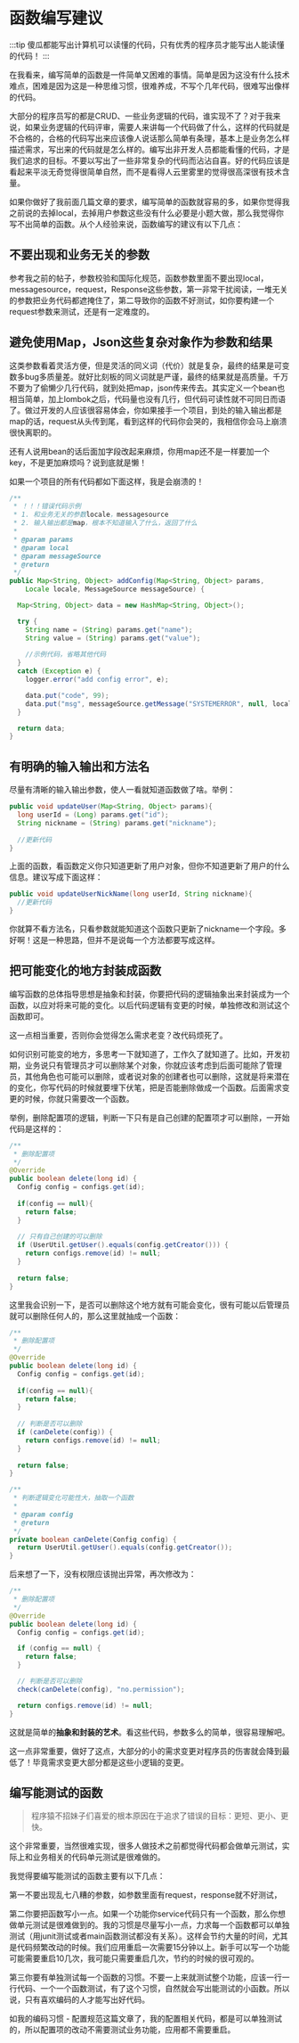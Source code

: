 # 函数编写建议

:::tip
傻瓜都能写出计算机可以读懂的代码，只有优秀的程序员才能写出人能读懂的代码！
:::

在我看来，编写简单的函数是一件简单又困难的事情。简单是因为这没有什么技术难点，困难是因为这是一种思维习惯，很难养成，不写个几年代码，很难写出像样的代码。


大部分的程序员写的都是CRUD、一些业务逻辑的代码，谁实现不了？对于我来说，如果业务逻辑的代码评审，需要人来讲每一个代码做了什么，这样的代码就是不合格的，合格的代码写出来应该像人说话那么简单有条理，基本上是业务怎么样描述需求，写出来的代码就是怎么样的。编写出非开发人员都能看懂的代码，才是我们追求的目标。不要以写出了一些非常复杂的代码而沾沾自喜。好的代码应该是看起来平淡无奇觉得很简单自然，而不是看得人云里雾里的觉得很高深很有技术含量。



如果你做好了我前面几篇文章的要求，编写简单的函数就容易的多，如果你觉得我之前说的去掉local，去掉用户参数这些没有什么必要是小题大做，那么我觉得你写不出简单的函数。从个人经验来说，函数编写的建议有以下几点：



## 不要出现和业务无关的参数

参考我之前的帖子，参数校验和国际化规范，函数参数里面不要出现local，messagesource，request，Response这些参数，第一非常干扰阅读，一堆无关的参数把业务代码都遮掩住了，第二导致你的函数不好测试，如你要构建一个request参数来测试，还是有一定难度的。

## 避免使用Map，Json这些复杂对象作为参数和结果

这类参数看着灵活方便，但是灵活的同义词（代价）就是复杂，最终的结果是可变数多bug多质量差。就好比刻板的同义词就是严谨，最终的结果就是高质量。千万不要为了偷懒少几行代码，就到处把map，json传来传去。其实定义一个bean也相当简单，加上lombok之后，代码量也没有几行，但代码可读性就不可同日而语了。做过开发的人应该很容易体会，你如果接手一个项目，到处的输入输出都是map的话，request从头传到尾，看到这样的代码你会哭的，我相信你会马上崩溃很快离职的。

还有人说用bean的话后面加字段改起来麻烦，你用map还不是一样要加一个key，不是更加麻烦吗？说到底就是懒！



如果一个项目的所有代码都如下面这样，我是会崩溃的！

```java
/**
 * ！！！错误代码示例
 * 1. 和业务无关的参数locale，messagesource
 * 2. 输入输出都是map，根本不知道输入了什么，返回了什么
 * 
 * @param params
 * @param local
 * @param messageSource
 * @return
 */
public Map<String, Object> addConfig(Map<String, Object> params, 
    Locale locale, MessageSource messageSource) {

  Map<String, Object> data = new HashMap<String, Object>();

  try {
    String name = (String) params.get("name");
    String value = (String) params.get("value");
    
    //示例代码，省略其他代码
  }
  catch (Exception e) {
    logger.error("add config error", e);

    data.put("code", 99);
    data.put("msg", messageSource.getMessage("SYSTEMERROR", null, locale));
  }

  return data;
}
```

## 有明确的输入输出和方法名

尽量有清晰的输入输出参数，使人一看就知道函数做了啥。举例：
```java
public void updateUser(Map<String, Object> params){
  long userId = (Long) params.get("id");
  String nickname = (String) params.get("nickname");
  
  //更新代码
}
```

上面的函数，看函数定义你只知道更新了用户对象，但你不知道更新了用户的什么信息。建议写成下面这样：

```java
public void updateUserNickName(long userId, String nickname){
  //更新代码
}
```

你就算不看方法名，只看参数就能知道这个函数只更新了nickname一个字段。多好啊！这是一种思路，但并不是说每一个方法都要写成这样。


## 把可能变化的地方封装成函数

编写函数的总体指导思想是抽象和封装，你要把代码的逻辑抽象出来封装成为一个函数，以应对将来可能的变化。以后代码逻辑有变更的时候，单独修改和测试这个函数即可。

这一点相当重要，否则你会觉得怎么需求老变？改代码烦死了。

如何识别可能变的地方，多思考一下就知道了，工作久了就知道了。比如，开发初期，业务说只有管理员才可以删除某个对象，你就应该考虑到后面可能除了管理员，其他角色也可能可以删除，或者说对象的创建者也可以删除，这就是将来潜在的变化，你写代码的时候就要埋下伏笔，把是否能删除做成一个函数。后面需求变更的时候，你就只需要改一个函数。


举例，删除配置项的逻辑，判断一下只有是自己创建的配置项才可以删除，一开始代码是这样的：

```java
/**
 * 删除配置项
 */
@Override
public boolean delete(long id) {
  Config config = configs.get(id);
  
  if(config == null){
    return false;
  }
  
  // 只有自己创建的可以删除
  if (UserUtil.getUser().equals(config.getCreator())) {
    return configs.remove(id) != null;      
  }
  
  return false;
}
```

这里我会识别一下，是否可以删除这个地方就有可能会变化，很有可能以后管理员就可以删除任何人的，那么这里就抽成一个函数：

```java
/**
 * 删除配置项
 */
@Override
public boolean delete(long id) {
  Config config = configs.get(id);
  
  if(config == null){
    return false;
  }
  
  // 判断是否可以删除
  if (canDelete(config)) {
    return configs.remove(id) != null;      
  }
  
  return false;
}

/**
 * 判断逻辑变化可能性大，抽取一个函数
 * 
 * @param config
 * @return
 */
private boolean canDelete(Config config) {
  return UserUtil.getUser().equals(config.getCreator());
}
```

后来想了一下，没有权限应该抛出异常，再次修改为：

```java
/**
 * 删除配置项
 */
@Override
public boolean delete(long id) {
  Config config = configs.get(id);

  if (config == null) {
    return false;
  }

  // 判断是否可以删除
  check(canDelete(config), "no.permission");

  return configs.remove(id) != null;
}
```

这就是简单的**抽象和封装的艺术**。看这些代码，参数多么的简单，很容易理解吧。

这一点非常重要，做好了这点，大部分的小的需求变更对程序员的伤害就会降到最低了！毕竟需求变更大部分都是这些小逻辑的变更。


## 编写能测试的函数

> 程序猿不招妹子们喜爱的根本原因在于追求了错误的目标：更短、更小、更快。

这个非常重要，当然很难实现，很多人做技术之前都觉得代码都会做单元测试，实际上和业务相关的代码单元测试是很难做的。

我觉得要编写能测试的函数主要有以下几点：

第一不要出现乱七八糟的参数，如参数里面有request，response就不好测试，

第二你要把函数写小一点。如果一个功能你service代码只有一个函数，那么你想做单元测试是很难做到的。我的习惯是尽量写小一点，力求每一个函数都可以单独测试（用junit测试或者main函数测试都没有关系）。这样会节约大量的时间，尤其是代码频繁改动的时候。我们应用重启一次需要15分钟以上。新手可以写一个功能可能需要重启10几次，我可能只需要重启几次，节约的时候的很可观的。

第三你要有单独测试每一个函数的习惯。不要一上来就测试整个功能，应该一行一行代码、一个一个函数测试，有了这个习惯，自然就会写出能测试的小函数。所以说，只有喜欢编码的人才能写出好代码。



如我的编码习惯 - 配置规范这篇文章了，我的配置相关代码，都是可以单独测试的，所以配置项的改动不需要测试业务功能，应用都不需要重启。





